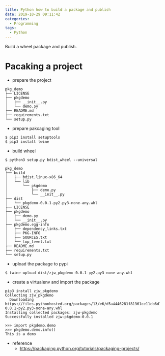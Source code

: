 ```yaml
---
title: Python how to build a package and publish
date: 2019-10-29 09:11:42
categories:
  - Programming
tags:
  - Python
---
```


Build a wheel package and publish.

<!--more-->

# Pacaking a project

* prepare the project
```
pkg_demo
├── LICENSE
├── pkgdemo
│   ├── __init__.py
│   └── demo.py
├── README.md
├── requirements.txt
└── setup.py
```
* prepare pakcaging tool
```
$ pip3 install setuptools
$ pip3 install twine
```
* build wheel
```
$ python3 setup.py bdist_wheel --universal

pkg_demo
├── build
│   ├── bdist.linux-x86_64
│   └── lib
│       └── pkgdemo
│           ├── demo.py
│           └── __init__.py
├── dist
│   └── pkgdemo-0.0.1-py2.py3-none-any.whl
├── LICENSE
├── pkgdemo
│   ├── demo.py
│   └── __init__.py
├── pkgdemo.egg-info
│   ├── dependency_links.txt
│   ├── PKG-INFO
│   ├── SOURCES.txt
│   └── top_level.txt
├── README.md
├── requirements.txt
└── setup.py
```
* upload the package to pypi
```
$ twine upload dist/zjw_pkgdemo-0.0.1-py2.py3-none-any.whl
```
* create a virtualenv and import the package
```
pip3 install zjw_pkgdemo
Collecting zjw_pkgdemo
  Downloading https://files.pythonhosted.org/packages/13/e6/d5a4446281f81361ce11cb6d1a56df97771cbef343cfce3554bd4a920eb5/zjw_pkgdemo-0.0.1-py2.py3-none-any.whl
Installing collected packages: zjw-pkgdemo
Successfully installed zjw-pkgdemo-0.0.1

>>> import pkgdemo.demo
>>> pkgdemo.demo.info()
This is a demo
```

* reference
  - https://packaging.python.org/tutorials/packaging-projects/
